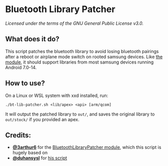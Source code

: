 # Bluetooth Library Patcher
_Licensed under the terms of the GNU General Public License v3.0._

## What does it do?
This script patches the bluetooth library to avoid losing bluetooth pairings after a reboot or airplane mode switch on rooted samsung devices.
Like [the module](https://github.com/3arthur6/BluetoothLibraryPatcher), it should support libraries from most samsung devices running Android 7.0-14.

## How to use?
On a Linux or WSL system with xxd installed, run:

```./bt-lib-patcher.sh <lib/apex> <api> [arm/qcom]```

It will output the patched library to `out/`, and saves the original library to `out/stock/` if you provided an apex.

## Credits:
- **[@3arthur6](https://github.com/3arthur6)** for the [BluetoothLibraryPatcher module](https://github.com/3arthur6/BluetoothLibraryPatcher), which this script is hugely based on
- **[@duhansysl](https://github.com/duhansysl)** for [his script](https://github.com/duhansysl/Bluetooth-Library-Patcher)
